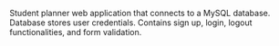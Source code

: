 Student planner web application that connects to a MySQL database. Database stores user credentials. Contains sign up, login, logout functionalities, and form validation.

